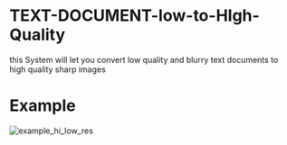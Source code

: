 # TEXT-DOCUMENT-low-to-HIgh-Quality
this System will let you convert low quality and blurry text documents to high quality sharp images


# Example 
![example_hi_low_res](https://user-images.githubusercontent.com/37848633/183065968-20bcbf72-7227-43d9-8b67-f10ed27723ba.png)
